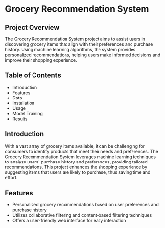 # Grocery Recommendation System

## Project Overview
The Grocery Recommendation System project aims to assist users in discovering grocery items that align with their preferences and purchase history. Using machine learning algorithms, the system provides personalized recommendations, helping users make informed decisions and improve their shopping experience.

## Table of Contents
- Introduction
- Features
- Data
- Installation
- Usage
- Model Training
- Results


## Introduction
With a vast array of grocery items available, it can be challenging for consumers to identify products that meet their needs and preferences. The Grocery Recommendation System leverages machine learning techniques to analyze users' purchase history and preferences, providing tailored recommendations. This project enhances the shopping experience by suggesting items that users are likely to purchase, thus saving time and effort.

## Features
- Personalized grocery recommendations based on user preferences and purchase history
- Utilizes collaborative filtering and content-based filtering techniques
- Offers a user-friendly web interface for easy interaction
